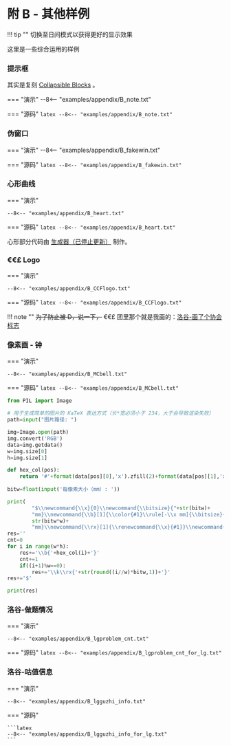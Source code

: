 # 附 B - 其他样例

!!! tip ""
    切换至日间模式以获得更好的显示效果

这里是一些综合运用的样例

### 提示框

其实是复刻 [Collapsible Blocks](https://squidfunk.github.io/mkdocs-material/reference/admonitions/#removing-the-title) 。

=== "演示"
    --8<-- "examples/appendix/B_note.txt"

=== "源码"
    ```latex
    --8<-- "examples/appendix/B_note.txt"
    ```

### 伪窗口

=== "演示"
    --8<-- "examples/appendix/B_fakewin.txt"

=== "源码"
    ```latex
    --8<-- "examples/appendix/B_fakewin.txt"
    ```

### 心形曲线

=== "演示"

    --8<-- "examples/appendix/B_heart.txt"

=== "源码"
    ```latex
    --8<-- "examples/appendix/B_heart.txt"
    ```

心形部分代码由 [生成器（已停止更新）](https://github.com/HanPiM/katex_complex_img_generator) 制作。

### €€£ Logo

=== "演示"

    --8<-- "examples/appendix/B_CCFlogo.txt"

=== "源码"
    ```latex
    --8<-- "examples/appendix/B_CCFlogo.txt"
    ```

!!! note ""
    ~~为了防止被 D，说一下，~~ €€£ 团里那个就是我画的：[洛谷-画了个协会标志](https://www.luogu.com.cn/discuss/415288)

### 像素画 - 钟

=== "演示"

    --8<-- "examples/appendix/B_MCbell.txt"

=== "源码"
    ```latex
    --8<-- "examples/appendix/B_MCbell.txt"
    ```

```py title="生成器"
from PIL import Image

# 用于生成简单的图片的 KaTeX 表达方式（长*宽必须小于 234，大于会导致渲染失败）
path=input("图片路径: ")

img=Image.open(path)
img.convert('RGB')
data=img.getdata()
w=img.size[0]
h=img.size[1]

def hex_col(pos):
    return '#'+format(data[pos][0],'x').zfill(2)+format(data[pos][1],'x').zfill(2)+format(data[pos][2],'x').zfill(2)
    
bitw=float(input('每像素大小（mm）: '))

print(
        "$\\newcommand{\\x}{0}\\newcommand{\\bitsize}{"+str(bitw)+
        "mm}\\newcommand{\\b}[1]{\\color{#1}\\rule[-\\x mm]{\\bitsize}{\\bitsize}}\\newcommand{\\bw}{\\bitsize}\\newcommand {\\w}{"+
        str(bitw*w)+
        "mm}\\newcommand{\\rx}[1]{\\renewcommand{\\x}{#1}}\\newcommand{\\k}{\kern{-\\w}}")
res=''
cnt=0
for i in range(w*h):
    res+='\\b{'+hex_col(i)+'}'
    cnt+=1
    if((i+1)%w==0):
        res+='\\k\\rx{'+str(round((i//w)*bitw,1))+'}'
res+='$'

print(res)
```

### 洛谷-做题情况

=== "演示"

    --8<-- "examples/appendix/B_lgproblem_cnt.txt"

=== "源码"
    ```latex
    --8<-- "examples/appendix/B_lgproblem_cnt_for_lg.txt"
    ```

### 洛谷-咕值信息

=== "演示"

    --8<-- "examples/appendix/B_lgguzhi_info.txt"

=== "源码"

    ```latex
    --8<-- "examples/appendix/B_lgguzhi_info_for_lg.txt"
    ```